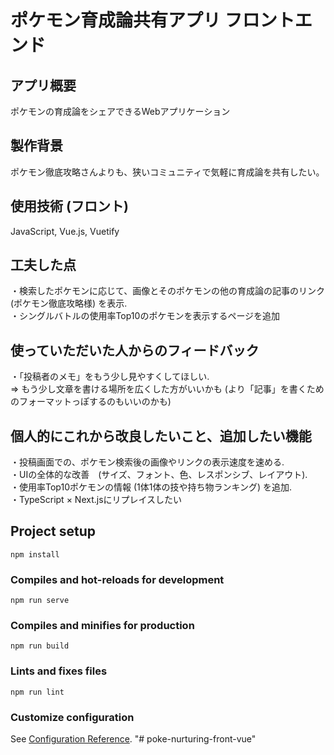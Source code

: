 # ポケモン育成論共有アプリ フロントエンド

## アプリ概要
ポケモンの育成論をシェアできるWebアプリケーション

## 製作背景
ポケモン徹底攻略さんよりも、狭いコミュニティで気軽に育成論を共有したい。

## 使用技術 (フロント)
JavaScript, Vue.js, Vuetify

## 工夫した点
・検索したポケモンに応じて、画像とそのポケモンの他の育成論の記事のリンク (ポケモン徹底攻略様) を表示.  
・シングルバトルの使用率Top10のポケモンを表示するページを追加

## 使っていただいた人からのフィードバック
・「投稿者のメモ」をもう少し見やすくしてほしい.  
=> もう少し文章を書ける場所を広くした方がいいかも (より「記事」を書くためのフォーマットっぽするのもいいのかも)

## 個人的にこれから改良したいこと、追加したい機能
・投稿画面での、ポケモン検索後の画像やリンクの表示速度を速める.  
・UIの全体的な改善　(サイズ、フォント、色、レスポンシブ、レイアウト).  
・使用率Top10ポケモンの情報 (1体1体の技や持ち物ランキング) を追加.  
・TypeScript × Next.jsにリプレイスしたい

## Project setup
```
npm install
```

### Compiles and hot-reloads for development
```
npm run serve
```

### Compiles and minifies for production
```
npm run build
```

### Lints and fixes files
```
npm run lint
```

### Customize configuration
See [Configuration Reference](https://cli.vuejs.org/config/).
"# poke-nurturing-front-vue" 
